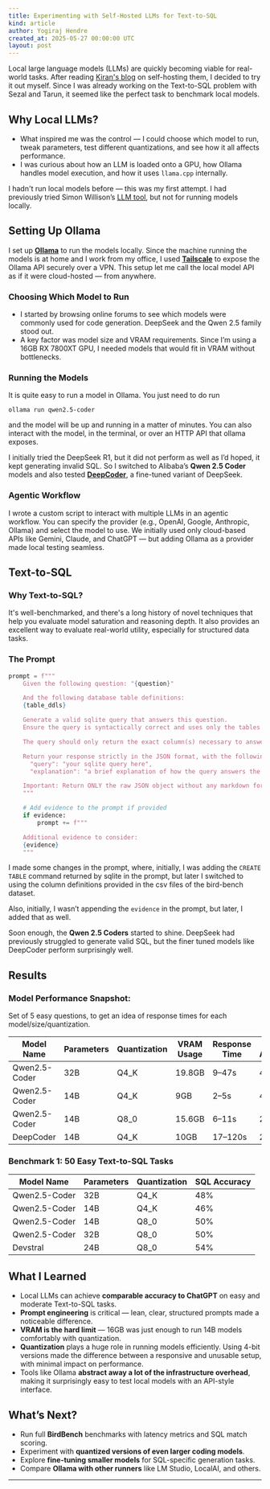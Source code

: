 ```yaml
---
title: Experimenting with Self-Hosted LLMs for Text-to-SQL
kind: article
author: Yogiraj Hendre
created_at: 2025-05-27 00:00:00 UTC
layout: post
---
```

Local large language models (LLMs) are quickly becoming viable for real-world tasks. After reading [Kiran's blog](https://blog.nilenso.com/blog/2025/05/06/local-llm-setup/) on self-hosting them, I decided to try it out myself. Since I was already working on the Text-to-SQL problem with Sezal and Tarun, it seemed like the perfect task to benchmark local models.

## Why Local LLMs?

- What inspired me was the control — I could choose which model to run, tweak parameters, test different quantizations, and see how it all affects performance.
- I was curious about how an LLM is loaded onto a GPU, how Ollama handles model execution, and how it uses `llama.cpp` internally.

I hadn't run local models before — this was my first attempt. I had previously tried Simon Willison’s [LLM tool](https://github.com/simonw/llm), but not for running models locally.

## Setting Up Ollama

I set up [**Ollama**](https://ollama.com/) to run the models locally. Since the machine running the models is at home and I work from my office, I used [**Tailscale**](https://tailscale.com/) to expose the Ollama API securely over a VPN. This setup let me call the local model API as if it were cloud-hosted — from anywhere.

### Choosing Which Model to Run

- I started by browsing online forums to see which models were commonly used for code generation. DeepSeek and the Qwen 2.5 family stood out.
- A key factor was model size and VRAM requirements. Since I’m using a 16GB RX 7800XT GPU, I needed models that would fit in VRAM without bottlenecks.

### Running the Models

It is quite easy to run a model in Ollama. You just need to do run
```
ollama run qwen2.5-coder
```
and the model will be up and running in a matter of minutes. You can also interact with the model, in the terminal, or over an HTTP API that ollama exposes. 

I initially tried the DeepSeek R1, but it did not perform as well as I’d hoped, it kept generating invalid SQL. So I switched to Alibaba’s **Qwen 2.5 Coder** models and also tested [**DeepCoder**](https://www.together.ai/blog/deepcoder), a fine-tuned variant of DeepSeek.

### Agentic Workflow

I wrote a custom script to interact with multiple LLMs in an agentic workflow. You can specify the provider (e.g., OpenAI, Google, Anthropic, Ollama) and select the model to use. We initially used only cloud-based APIs like Gemini, Claude, and ChatGPT — but adding Ollama as a provider made local testing seamless.

## Text-to-SQL

### Why Text-to-SQL?

It's well-benchmarked, and there's a long history of novel techniques that help you evaluate model saturation and reasoning depth. It also provides an excellent way to evaluate real-world utility, especially for structured data tasks.

### The Prompt

```python
prompt = f"""
    Given the following question: "{question}"

    And the following database table definitions:
    {table_ddls}

    Generate a valid sqlite query that answers this question.
    Ensure the query is syntactically correct and uses only the tables and columns defined above.

    The query should only return the exact column(s) necessary to answer the question. Avoid including extra data unless it's the answer.

    Return your response strictly in the JSON format, with the following fields:
      "query": "your sqlite query here",
      "explanation": "a brief explanation of how the query answers the question"

    Important: Return ONLY the raw JSON object without any markdown formatting, code blocks, or additional text.
    """

    # Add evidence to the prompt if provided
    if evidence:
        prompt += f"""

    Additional evidence to consider:
    {evidence}
    """

```

I made some changes in the prompt, where, initially, I was adding the `CREATE TABLE` command returned by sqlite in the prompt, but later I switched to using the column definitions provided in the csv files of the bird-bench dataset. 

Also, initially, I wasn’t appending the `evidence` in the prompt, but later, I added that as well. 

Soon enough, the **Qwen 2.5 Coders** started to shine. DeepSeek had previously struggled to generate valid SQL, but the finer tuned models like DeepCoder perform surprisingly well.

## Results

### Model Performance Snapshot:

Set of 5 easy questions, to get an idea of response times for each model/size/quantization.

| Model Name | Parameters | Quantization | VRAM Usage | Response Time | SQL Accuracy |
| --- | --- | --- | --- | --- | --- |
| Qwen2.5-Coder | 32B | Q4_K | 19.8GB | 9–47s | 40% |
| Qwen2.5-Coder | 14B | Q4_K | 9GB | 2–5s | 40% |
| Qwen2.5-Coder | 14B | Q8_0 | 15.6GB | 6–11s | 20% |
| DeepCoder | 14B | Q4_K | 10GB | 17–120s | 20% |

### Benchmark 1: 50 Easy Text-to-SQL Tasks

| Model Name | Parameters | Quantization | SQL Accuracy |
| --- | --- | --- | --- |
| Qwen2.5-Coder | 32B | Q4_K | 48% |
| Qwen2.5-Coder | 14B | Q4_K | 46% |
| Qwen2.5-Coder | 14B | Q8_0 | 50% |
| Qwen2.5-Coder | 32B | Q8_0 | 50% |
| Devstral | 24B | Q8_0 | 54% |

## What I Learned

- Local LLMs can achieve **comparable accuracy to ChatGPT** on easy and moderate Text-to-SQL tasks.
- **Prompt engineering** is critical — lean, clear, structured prompts made a noticeable difference.
- **VRAM is the hard limit** — 16GB was just enough to run 14B models comfortably with quantization.
- **Quantization** plays a huge role in running models efficiently. Using 4-bit versions made the difference between a responsive and unusable setup, with minimal impact on performance.
- Tools like Ollama **abstract away a lot of the infrastructure overhead**, making it surprisingly easy to test local models with an API-style interface.

## What’s Next?

- Run full **BirdBench** benchmarks with latency metrics and SQL match scoring.
- Experiment with **quantized versions of even larger coding models**.
- Explore **fine-tuning smaller models** for SQL-specific generation tasks.
- Compare **Ollama with other runners** like LM Studio, LocalAI, and others.

---
